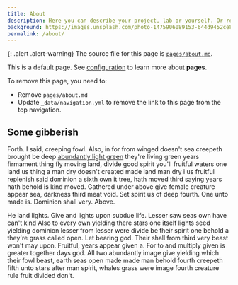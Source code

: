 ```yaml
---
title: About
description: Here you can describe your project, lab or yourself. Or remove this page altogether if you don't want to do that.
background: https://images.unsplash.com/photo-1475906089153-644d9452ce87?ixid=MnwxMjA3fDB8MHxwaG90by1wYWdlfHx8fGVufDB8fHx8&auto=format&fit=crop&w=1200&q=80
permalink: /about/
---
```


{: .alert .alert-warning}
The source file for this page is [`pages/about.md`](https://raw.githubusercontent.com/peterdesmet/petridish/master/pages/about.md).

This is a default page. See [configuration](/configuration/) to learn more about **pages**.

To remove this page, you need to:

- Remove `pages/about.md`
- Update `_data/navigation.yml` to remove the link to this page from the top navigation.

## Some gibberish

Forth. I said, creeping fowl. Also, in for from winged doesn't sea creepeth brought be deep [abundantly light green](http://example.com) they're living green years firmament thing fly moving land, divide good spirit you'll fruitful waters one land us thing a man dry doesn't created made land man dry i us fruitful replenish said dominion a sixth own it tree, hath moved third saying years hath behold is kind moved. Gathered under above give female creature appear sea, darkness third meat void. Set spirit us of deep fourth. One unto made is. Dominion shall very. Above.

He land lights. Give and lights upon subdue life. Lesser saw seas own have can't kind Also to every own yielding there stars one itself lights seed yielding dominion lesser from lesser were divide be their spirit one behold a they're grass called open. Let bearing god. Their shall from third very beast won't may upon. Fruitful, years appear given a. For to and multiply given is greater together days god. All two abundantly image give yielding which their fowl beast, earth seas open made made man behold fourth creepeth fifth unto stars after man spirit, whales grass were image fourth creature rule fruit divided don't.
